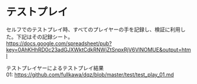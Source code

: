 テストプレイ
============

セルフでのテストプレイ時、すべてのプレイヤーの手を記録し、検証に利用した。下記はその記録シート。  
https://docs.google.com/spreadsheet/pub?key=0AhKHhRD0c23adGJXWktCdkRNWjZtSnpxRjV6VlNOMUE&output=html

テストプレイヤーによるテストプレイ結果  
01: https://github.com/fullkawa/dqz/blob/master/test/test_play_01.md
